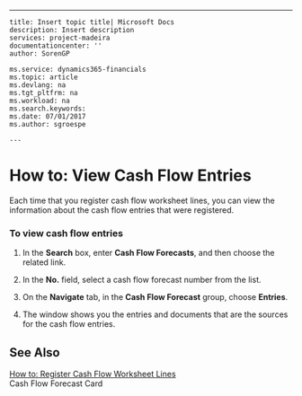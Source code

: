 ---
    title: Insert topic title| Microsoft Docs
    description: Insert description
    services: project-madeira
    documentationcenter: ''
    author: SorenGP

    ms.service: dynamics365-financials
    ms.topic: article
    ms.devlang: na
    ms.tgt_pltfrm: na
    ms.workload: na
    ms.search.keywords:
    ms.date: 07/01/2017
    ms.author: sgroespe

    ---
# How to: View Cash Flow Entries
Each time that you register cash flow worksheet lines, you can view the information about the cash flow entries that were registered.  
  
### To view cash flow entries  
  
1.  In the **Search** box, enter **Cash Flow Forecasts**, and then choose the related link.  
  
2.  In the **No.** field, select a cash flow forecast number from the list.  
  
3.  On the **Navigate** tab, in the **Cash Flow Forecast** group, choose **Entries**.  
  
4.  The window shows you the entries and documents that are the sources for the cash flow entries.  
  
## See Also  
 [How to: Register Cash Flow Worksheet Lines](../FullExperience/how-to-register-cash-flow-worksheet-lines.md)   
 Cash Flow Forecast Card
